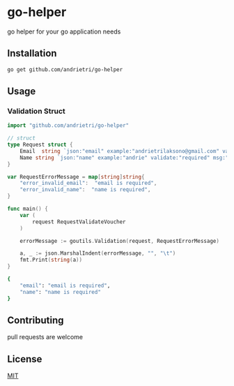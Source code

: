 # go-helper

go helper for your go application needs

## Installation

```bash
go get github.com/andrietri/go-helper
```

## Usage

### Validation Struct
```go
import "github.com/andrietri/go-helper"

// struct
type Request struct {
	Email  string `json:"email" example:"andrietrilaksono@gmail.com" validate:"required" msg:"error_invalid_email"`
	Name string `json:"name" example:"andrie" validate:"required" msg:"error_invalid_name"`
}

var RequestErrorMessage = map[string]string{
	"error_invalid_email":  "email is required",
	"error_invalid_name":  "name is required",
}

func main() {
    var (
        request RequestValidateVoucher
    )

    errorMessage := goutils.Validation(request, RequestErrorMessage)

    a, _ := json.MarshalIndent(errorMessage, "", "\t")
	fmt.Print(string(a))
}
```

```bash
{
	"email": "email is required",
	"name": "name is required"
}
```

## Contributing
pull requests are welcome

## License
[MIT](https://choosealicense.com/licenses/mit/)
